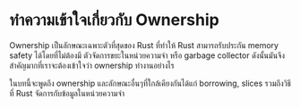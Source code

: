 # ทำความเข้าใจเกี่ยวกับ Ownership

Ownership เป็นลักษณะเฉพาะตัวที่สุดของ Rust ที่ทำให้ Rust สามารถรับประกัน memory safety ได้โดยที่ไม่ต้องมี
ตัวจัดการขยะในหน่วยความจำ หรือ garbage collector ดังนั้นมันจึงสำคัญมากที่เราจะต้องเข้าใจว่า ownership ทำงานอย่างไร

ในบทนี้จะพูดถึง ownership และลักษณะอื่นๆที่ใกล้เคียงกันได้แก่ borrowing, slices รวมถึงวิธีที่ Rust จัดการกับข้อมูลในหน่วยความจำ
